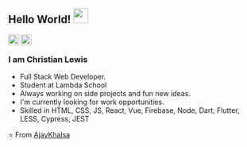 ## Hello World! <img src="https://raw.githubusercontent.com/christianlewis024/christianlewis024/master/gifs/Hi.gif" width="30px"></h2>

<a href="https://www.linkedin.com/in/christianlewis92/">
  <img align="left" alt="Christian's Linkdein" width="22px" src="https://cdn.jsdelivr.net/npm/simple-icons@v3/icons/linkedin.svg" />
</a>
<a href="https://github.com/christianlewis024">
  <img align="left" alt="Christian's Github" width="22px" src="https://cdn.jsdelivr.net/npm/simple-icons@v3/icons/github.svg" />
</a>



<br />


### I am Christian Lewis
- Full Stack Web Developer.
- Student at Lambda School 
- Always working on side projects and fun new ideas.
- I'm currently looking for work opportunities.
- Skilled in HTML, CSS, JS, React, Vue, Firebase, Node, Dart, Flutter, LESS, Cypress, JEST 

⭐️ From [AjayKhalsa](https://github.com/AjayKhalsa)
